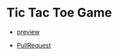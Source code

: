 # Tic Tac Toe Game

- [preview](https://ezio17.github.io/TicTacToe/)

- [PullRequest](https://github.com/Ezio17/TicTacToe/pull/1/files)